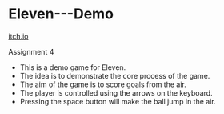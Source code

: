 # Eleven---Demo
[itch.io](https://alon5564.itch.io/eleven-demo)

Assignment 4
* This is a demo game for Eleven.
* The idea is to demonstrate the core process of the game.
* The aim of the game is to score goals from the air.
* The player is controlled using the arrows on the keyboard.
* Pressing the space button will make the ball jump in the air.
